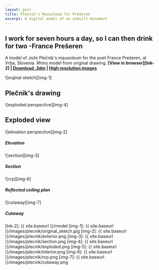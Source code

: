 ```yaml
---
layout: post
title: Plečnik’s Mausoleum for Prešeren
excerpt: A digital model of an unbuilt monument
---
```


## I work for seven hours a day, so I can then drink for two -France Prešeren

A model of Jože Plečnik's mausoleum for the poet France Prešeren, at Vrba, Slovenia. Rhino model from original drawing. **[View in browser][lnk-2] \| [Download .3dm][lnk-1] \| [High resolution images][lnk-1]**

![orginal sketch][img-1]
## Plečnik's drawing

![exploded perspective][img-4]
## Exploded view

![elevation perspective][img-2]
##### Elevation

![section][img-3]
##### Section

![rcp][img-6]
##### Reflected ceiling plan

![cutaway][img-7]
##### Cutaway

[lnk-1]: https://drive.google.com/folderview?id=0B3fdHD1DBpRNUkNuV09teUdjZHc&usp=sharing
[lnk-2]: {{ site.baseurl }}/model
[img-1]: {{ site.baseurl }}/images/plecnik/original_sketch.jpg
[img-2]: {{ site.baseurl }}/images/plecnik/exterior.png
[img-3]: {{ site.baseurl }}/images/plecnik/section.png
[img-4]: {{ site.baseurl }}/images/plecnik/exploded.png
[img-5]: {{ site.baseurl }}/images/plecnik/interior.png
[img-6]: {{ site.baseurl }}/images/plecnik/rcp.png
[img-7]: {{ site.baseurl }}/images/plecnik/cutaway.png
